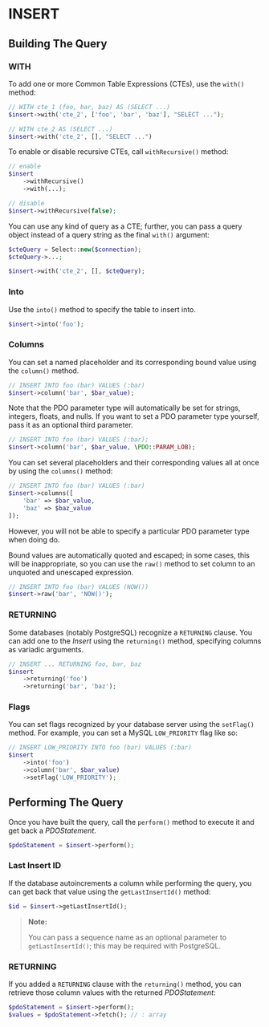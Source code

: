 # INSERT

## Building The Query

### WITH

To add one or more Common Table Expressions (CTEs), use the `with()` method:

```php
// WITH cte_1 (foo, bar, baz) AS (SELECT ...)
$insert->with('cte_2', ['foo', 'bar', 'baz'], "SELECT ...");

// WITH cte_2 AS (SELECT ...)
$insert->with('cte_2', [], "SELECT ...")
```

To enable or disable recursive CTEs, call `withRecursive()` method:

```php
// enable
$insert
    ->withRecursive()
    ->with(...);

// disable
$insert->withRecursive(false);
```

You can use any kind of query as a CTE; further, you can pass a query object
instead of a query string as the final `with()` argument:

```php
$cteQuery = Select::new($connection);
$cteQuery->...;

$insert->with('cte_2', [], $cteQuery);
```

### Into

Use the `into()` method to specify the table to insert into.

```php
$insert->into('foo');
```

### Columns

You can set a named placeholder and its corresponding bound value using the
`column()` method.

```php
// INSERT INTO foo (bar) VALUES (:bar)
$insert->column('bar', $bar_value);
```

Note that the PDO parameter type will automatically be set for strings,
integers, floats, and nulls. If you want to set a PDO parameter type yourself,
pass it as an optional third parameter.

```php
// INSERT INTO foo (bar) VALUES (:bar);
$insert->column('bar', $bar_value, \PDO::PARAM_LOB);
```

You can set several placeholders and their corresponding values all at once by
using the `columns()` method:

```php
// INSERT INTO foo (bar) VALUES (:bar)
$insert->columns([
    'bar' => $bar_value,
    'baz' => $baz_value
]);
```

However, you will not be able to specify a particular PDO parameter type when
doing do.

Bound values are automatically quoted and escaped; in some cases, this will be
inappropriate, so you can use the `raw()` method to set column to an unquoted
and unescaped expression.

```php
// INSERT INTO foo (bar) VALUES (NOW())
$insert->raw('bar', 'NOW()');
```

### RETURNING

Some databases (notably PostgreSQL) recognize a `RETURNING` clause. You can add
one to the _Insert_ using the `returning()` method, specifying columns as
variadic arguments.

```php
// INSERT ... RETURNING foo, bar, baz
$insert
    ->returning('foo')
    ->returning('bar', 'baz');
```

### Flags

You can set flags recognized by your database server using the `setFlag()`
method. For example, you can set a MySQL `LOW_PRIORITY` flag like so:

```php
// INSERT LOW_PRIORITY INTO foo (bar) VALUES (:bar)
$insert
    ->into('foo')
    ->column('bar', $bar_value)
    ->setFlag('LOW_PRIORITY');
```

## Performing The Query

Once you have built the query, call the `perform()` method to execute it and
get back a _PDOStatement_.

```php
$pdoStatement = $insert->perform();
```

### Last Insert ID

If the database autoincrements a column while performing the query, you can get
back that value using the `getLastInsertId()` method:

```php
$id = $insert->getLastInsertId();
```

> **Note:**
>
> You can pass a sequence name as an optional parameter to `getLastInsertId()`;
> this may be required with PostgreSQL.

### RETURNING

If you added a `RETURNING` clause with the `returning()` method, you can
retrieve those column values with the returned _PDOStatement_:

```php
$pdoStatement = $insert->perform();
$values = $pdoStatement->fetch(); // : array
```
